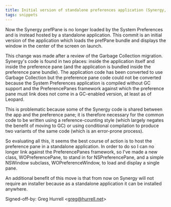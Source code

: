 ```yaml
---
title: Initial version of standalone preferences application (Synergy, b499a72)
tags: snippets
---
```


Now the Synergy prefPane is no longer loaded by the System Preferences and is instead hosted by a standalone application. This commit is an initial version of the application which loads the prefPane bundle and displays the window in the center of the screen on launch.

This change was made after a review of the Garbage Collection migration. Synergy's code is found in two places: inside the application itself and inside the preference pane (and the application is bundled inside the preference pane bundle). The application code has been converted to use Garbage Collection but the preference pane code could not be converted because the System Preferences application is compiled without GC support and the PreferencePanes framework against which the preference pane must link does not come in a GC-enabled version, at least as of Leopard.

This is problematic because some of the Synergy code is shared between the app and the preference pane; it is therefore necessary for the common code to be written using a reference-counting style (which largely negates the benefit of moving to GC) or using conditional compilation to produce two variants of the same code (which is an error-prone process).

So evaluating all this, it seems the best course of action is to host the preference pane in a standalone application. In order to do so I can no longer link against the PreferencePanes framework, so I've made a new class, WOPreferencePane, to stand in for NSPreferencePane, and a simple NSWindow subclass, WOPreferenceWindow, to load and display a single pane.

An additional benefit of this move is that from now on Synergy will not require an installer because as a standalone application it can be installed anywhere.

Signed-off-by: Greg Hurrell &lt;greg@hurrell.net&gt;
